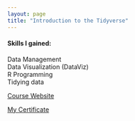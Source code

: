 ```yaml
---
layout: page
title: "Introduction to the Tidyverse"
---
```


#### Skills I gained:
Data Management  
Data Visualization (DataViz)  
R Programming  
Tidying data

[Course Website](https://www.coursera.org/learn/tidyverse?specialization=tidyverse-data-science-r)

[My Certificate](https://www.coursera.org/account/accomplishments/certificate/X9GJPBTTTNXJ)
